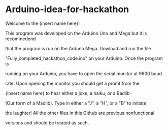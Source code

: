 # Arduino-idea-for-hackathon

Welcome to the {insert name here}!



This program was developed on the Arduino Uno and Mega but it is recommedend

that the program is run on the Arduno Mega. Dowload and run the file 

"Fully_completed_hackathon_code.ino" on your Arduino. Once the program is 

running on your Arduino, you have to open the serial monitor at 9600 baud

rate. Upon opening the monitor you should get a promt from the

{insert name here} to hear either a joke, a haiku, or a Badlib 

(Our form of a Madlib). Type in either a "J", a "H", or a "B" to initiate

the laughter! All the other files in this Github are previous nonfunctional

versions and should be treated as such.
